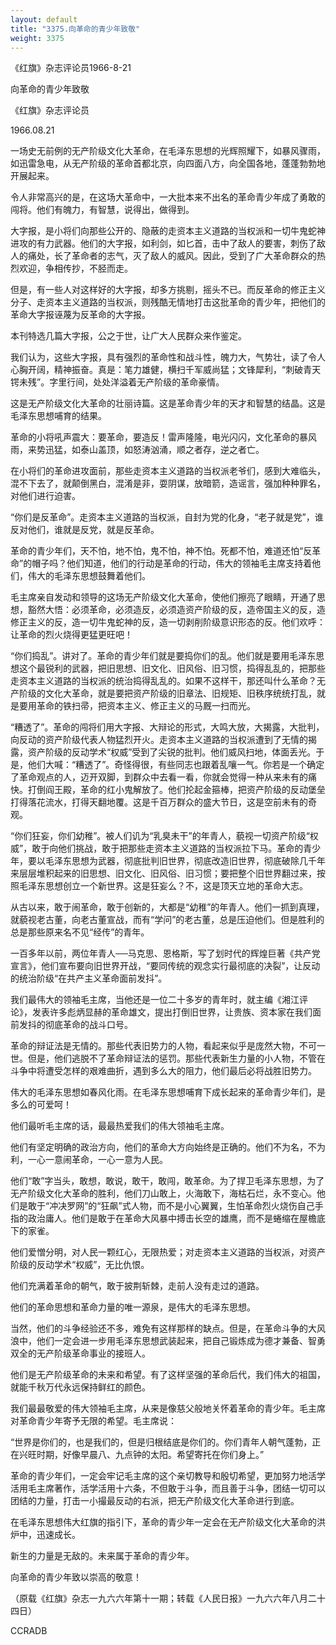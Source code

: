 ```yaml
---
layout: default
title: "3375.向革命的青少年致敬"
weight: 3375
---
```


《红旗》杂志评论员1966-8-21

向革命的青少年致敬

《红旗》杂志评论员

1966.08.21

一场史无前例的无产阶级文化大革命，在毛泽东思想的光辉照耀下，如暴风骤雨，如迅雷急电，从无产阶级的革命首都北京，向四面八方，向全国各地，蓬蓬勃勃地开展起来。

令人非常高兴的是，在这场大革命中，一大批本来不出名的革命青少年成了勇敢的闯将。他们有魄力，有智慧，说得出，做得到。

大字报，是小将们向那些公开的、隐蔽的走资本主义道路的当权派和一切牛鬼蛇神进攻的有力武器。他们的大字报，如利剑，如匕首，击中了敌人的要害，刺伤了敌人的痛处，长了革命者的志气，灭了敌人的威风。因此，受到了广大革命群众的热烈欢迎，争相传抄，不胫而走。

但是，有一些人对这样好的大字报，却多方挑剔，摇头不已。而反革命的修正主义分子、走资本主义道路的当权派，则残酷无情地打击这批革命的青少年，把他们的革命大字报诬蔑为反革命的大字报。

本刊特选几篇大字报，公之于世，让广大人民群众来作鉴定。

我们认为，这些大字报，具有强烈的革命性和战斗性，魄力大，气势壮，读了令人心胸开阔，精神振奋。真是：笔力雄健，横扫千军威尚猛；文锋犀利，“刺破青天锷未残”。字里行间，处处洋溢着无产阶级的革命豪情。

这是无产阶级文化大革命的壮丽诗篇。这是革命青少年的天才和智慧的结晶。这是毛泽东思想哺育的结果。

革命的小将吼声震大：要革命，要造反！雷声隆隆，电光闪闪，文化革命的暴风雨，来势迅猛，如泰山盖顶，如怒涛汹涌，顺之者存，逆之者亡。

在小将们的革命进攻面前，那些走资本主义道路的当权派老爷们，感到大难临头，混不下去了，就颠倒黑白，混淆是非，耍阴谋，放暗箭，造谣言，强加种种罪名，对他们进行迫害。

“你们是反革命”。走资本主义道路的当权派，自封为党的化身，“老子就是党”，谁反对他们，谁就是反党，就是反革命。

革命的青少年们，天不怕，地不怕，鬼不怕，神不怕。死都不怕，难道还怕“反革命”的帽子吗？他们知道，他们的行动是革命的行动，伟大的领袖毛主席支持着他们，伟大的毛泽东思想鼓舞着他们。

毛主席亲自发动和领导的这场无产阶级文化大革命，使他们擦亮了眼睛，开通了思想，豁然大悟：必须革命，必须造反，必须造资产阶级的反，造帝国主义的反，造修正主义的反，造一切牛鬼蛇神的反，造一切剥削阶级意识形态的反。他们欢呼：让革命的烈火烧得更猛更旺吧！

“你们捣乱”。讲对了。革命的青少年们就是要捣你们的乱。他们就是要用毛泽东思想这个最锐利的武器，把旧思想、旧文化、旧风俗、旧习惯，捣得乱乱的，把那些走资本主义道路的当权派的统治捣得乱乱的。如果不这样干，那还叫什么革命？无产阶级的文化大革命，就是要把资产阶级的旧章法、旧规矩、旧秩序统统打乱，就是要用革命的铁扫帚，把资本主义、修正主义的马厩一扫而光。

“糟透了”。革命的闯将们用大字报、大辩论的形式，大鸣大放，大揭露，大批判，向反动的资产阶级代表人物猛烈开火。走资本主义道路的当权派遭到了无情的揭露，资产阶级的反动学术“权威”受到了尖锐的批判。他们威风扫地，体面丢光。于是，他们大喊：“糟透了”。奇怪得很，有些同志也跟着乱嚷一气。你若是一个确定了革命观点的人，迈开双脚，到群众中去看一看，你就会觉得一种从来未有的痛快。打倒阎王殿，革命的红小鬼解放了。他们抡起金箍棒，把资产阶级的反动堡垒打得落花流水，打得天翻地覆。这是千百万群众的盛大节日，这是空前未有的奇观。

“你们狂妄，你们幼稚”。被人们讥为“乳臭未干”的年青人，藐视一切资产阶级“权威”，敢于向他们挑战，敢于把那些走资本主义道路的当权派拉下马。革命的青少年，要以毛泽东思想为武器，彻底批判旧世界，彻底改造旧世界，彻底破除几千年来层层堆积起来的旧思想、旧文化、旧风俗、旧习惯；要把整个旧世界翻过来，按照毛泽东思想创立一个新世界。这是狂妄么？不，这是顶天立地的革命大志。

从古以来，敢于闹革命，敢于创新的，大都是“幼稚”的年青人。他们一抓到真理，就藐视老古董，向老古董宣战，而有“学问”的老古董，总是压迫他们。但是胜利的总是那些原来名不见“经传”的青年。

一百多年以前，两位年青人──马克思、恩格斯，写了划时代的辉煌巨著《共产党宣言》，他们宣布要向旧世界开战，“要同传统的观念实行最彻底的决裂”，让反动的统治阶级“在共产主义革命面前发抖”。

我们最伟大的领袖毛主席，当他还是一位二十多岁的青年时，就主编《湘江评论》，发表许多彪炳显赫的革命雄文，提出打倒旧世界，让贵族、资本家在我们面前发抖的彻底革命的战斗口号。

革命的辩证法是无情的。那些代表旧势力的人物，看起来似乎是庞然大物，不可一世。但是，他们逃脱不了革命辩证法的惩罚。那些代表新生力量的小人物，不管在斗争中将遭受怎样的艰难曲折，遇到多么大的阻力，他们最后必将战胜旧势力。

伟大的毛泽东思想如春风化雨。在毛泽东思想哺育下成长起来的革命青少年们，是多么的可爱呵！

他们最听毛主席的话，最最热爱我们的伟大领袖毛主席。

他们有坚定明确的政治方向，他们的革命大方向始终是正确的。他们不为名，不为利，一心一意闹革命，一心一意为人民。

他们“敢”字当头，敢想，敢说，敢干，敢闯，敢革命。为了捍卫毛泽东思想，为了无产阶级文化大革命的胜利，他们刀山敢上，火海敢下，海枯石烂，永不变心。他们是敢于“冲决罗网”的“狂飙”式人物，而不是小心翼翼，生怕革命烈火烧伤自己手指的政治庸人。他们是敢于在革命大风暴中搏击长空的雄鹰，而不是蜷缩在屋檐底下的家雀。

他们爱憎分明，对人民一颗红心，无限热爱；对走资本主义道路的当权派，对资产阶级的反动学术“权威”，无比仇恨。

他们充满着革命的朝气，敢于披荆斩棘，走前人没有走过的道路。

他们的革命思想和革命力量的唯一源泉，是伟大的毛泽东思想。

当然，他们的斗争经验还不多，难免有这样那样的缺点。但是，在革命斗争的大风浪中，他们一定会进一步用毛泽东思想武装起来，把自己锻炼成为德才兼备、智勇双全的无产阶级革命事业的接班人。

他们是无产阶级革命的未来和希望。有了这样坚强的革命后代，我们伟大的祖国，就能千秋万代永远保持鲜红的颜色。

我们最最敬爱的伟大领袖毛主席，从来是像慈父般地关怀着革命的青少年。毛主席对革命青少年寄予无限的希望。毛主席说：

“世界是你们的，也是我们的，但是归根结底是你们的。你们青年人朝气蓬勃，正在兴旺时期，好像早晨八、九点钟的太阳。希望寄托在你们身上。”

革命的青少年们，一定会牢记毛主席的这个亲切教导和殷切希望，更加努力地活学活用毛主席著作，活学活用十六条，不但敢于斗争，而且善于斗争，团结一切可以团结的力量，打击一小撮最反动的右派，把无产阶级文化大革命进行到底。

在毛泽东思想伟大红旗的指引下，革命的青少年一定会在无产阶级文化大革命的洪炉中，迅速成长。

新生的力量是无敌的。未来属于革命的青少年。

向革命的青少年致以崇高的敬意！

（原载《红旗》杂志一九六六年第十一期；转载《人民日报》一九六六年八月二十四日）

CCRADB

